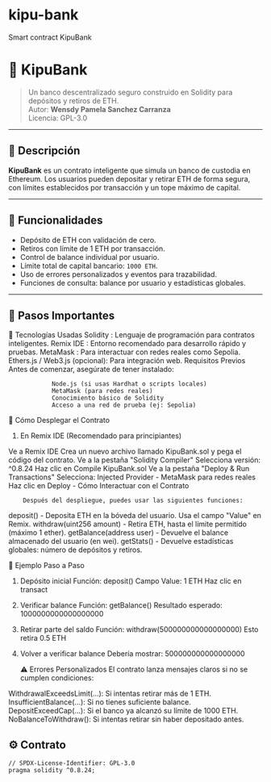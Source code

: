 # kipu-bank
 Smart contract KipuBank
# 🏦 KipuBank

> Un banco descentralizado seguro construido en Solidity para depósitos y retiros de ETH.  
> Autor: **Wensdy Pamela Sanchez Carranza**  
> Licencia: GPL-3.0

---

## 🚀 Descripción

**KipuBank** es un contrato inteligente que simula un banco de custodia en Ethereum. Los usuarios pueden depositar y retirar ETH de forma segura, con límites establecidos por transacción y un tope máximo de capital.

---

## 🔐 Funcionalidades

- Depósito de ETH con validación de cero.
- Retiros con límite de 1 ETH por transacción.
- Control de balance individual por usuario.
- Límite total de capital bancario: `1000 ETH`.
- Uso de errores personalizados y eventos para trazabilidad.
- Funciones de consulta: balance por usuario y estadísticas globales.

---
## 🔐 Pasos Importantes

🧰 Tecnologías Usadas
Solidity : Lenguaje de programación para contratos inteligentes.
Remix IDE : Entorno recomendado para desarrollo rápido y pruebas.
MetaMask : Para interactuar con redes reales como Sepolia.
Ethers.js / Web3.js (opcional): Para integración web.
Requisitos Previos
Antes de comenzar, asegúrate de tener instalado:

                Node.js (si usas Hardhat o scripts locales)
                MetaMask (para redes reales)
                Conocimiento básico de Solidity
                Acceso a una red de prueba (ej: Sepolia)

🧪 Cómo Desplegar el Contrato
1. En Remix IDE (Recomendado para principiantes)

Ve a Remix IDE
Crea un nuevo archivo llamado KipuBank.sol y pega el código del contrato.
Ve a la pestaña "Solidity Compiler"
Selecciona versión: ^0.8.24
Haz clic en Compile KipuBank.sol
Ve a la pestaña "Deploy & Run Transactions"
Selecciona:
Injected Provider - MetaMask para redes reales
Haz clic en Deploy - Cómo Interactuar con el Contrato


        Después del despliegue, puedes usar las siguientes funciones:

deposit() - Deposita ETH en la bóveda del usuario. Usa el campo "Value" en Remix.
withdraw(uint256 amount) - Retira ETH, hasta el límite permitido (máximo 1 ether).
getBalance(address user) - Devuelve el balance almacenado del usuario (en wei).
getStats() - Devuelve estadísticas globales: número de depósitos y retiros.

🧪 Ejemplo Paso a Paso
1. Depósito inicial
    Función: deposit()
    Campo Value: 1 ETH
    Haz clic en transact
2. Verificar balance
    Función: getBalance(<tu-direccion>)
    Resultado esperado: 1000000000000000000
3. Retirar parte del saldo
    Función: withdraw(500000000000000000)
    Esto retira 0.5 ETH
4. Volver a verificar balance
    Debería mostrar: 500000000000000000

    ⚠️ Errores Personalizados
El contrato lanza mensajes claros si no se cumplen condiciones:

WithdrawalExceedsLimit(...): Si intentas retirar más de 1 ETH.
InsufficientBalance(...): Si no tienes suficiente balance.
DepositExceedCap(...): Si el banco ya alcanzó su límite de 1000 ETH.
NoBalanceToWithdraw(): Si intentas retirar sin haber depositado antes.


## ⚙️ Contrato

```solidity
// SPDX-License-Identifier: GPL-3.0
pragma solidity ^0.8.24;